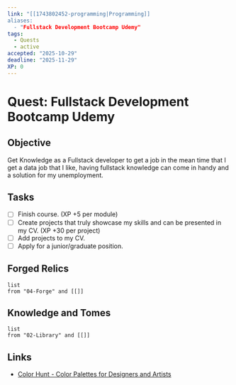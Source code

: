 ```yaml
---
link: "[[1743802452-programming|Programming]]
aliases:
  - "Fullstack Development Bootcamp Udemy"
tags:
  - Quests
  - active
accepted: "2025-10-29"
deadline: "2025-11-29"
XP: 0
---
```

# Quest: Fullstack Development Bootcamp Udemy
## Objective
Get Knowledge as a Fullstack developer to get a job in the mean time that I get a data job that I like, having fullstack knowledge can come in handy and a solution for my unemployment.

## Tasks
- [ ] Finish course. (XP +5 per module)
- [ ] Create projects that truly showcase my skills and can be presented in my CV. (XP +30 per project)
- [ ] Add projects to my CV.
- [ ] Apply for a junior/graduate position.

## Forged Relics
```dataview
list
from "04-Forge" and [[]]
```

## Knowledge and Tomes
```dataview
list
from "02-Library" and [[]]
```

## Links
- [Color Hunt - Color Palettes for Designers and Artists](https://colorhunt.co/)

